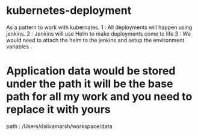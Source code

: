 # kubernetes-deployment
As a pattern to work with kubernates.
1 : All deployments will happen using jenkins.
2 : Jenkins will use Helm to make deployments come to life
3 : We would need to attach the helm to the jenkins and setup the environment variables .





# Application data would be stored under the path it will be the base path for all my work and you need to replace it with yours
path : /Users/dsilvamarsh/workspace/data